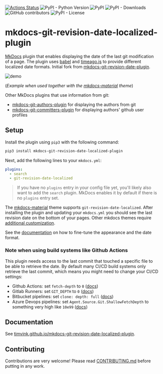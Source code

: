 [![Actions Status](https://github.com/timvink/mkdocs-git-revision-date-localized-plugin/workflows/pytest/badge.svg)](https://github.com/timvink/mkdocs-git-revision-date-localized-plugin/actions)
![PyPI - Python Version](https://img.shields.io/pypi/pyversions/mkdocs-git-revision-date-localized-plugin)
![PyPI](https://img.shields.io/pypi/v/mkdocs-git-revision-date-localized-plugin)
![PyPI - Downloads](https://img.shields.io/pypi/dm/mkdocs-git-revision-date-localized-plugin)
![GitHub contributors](https://img.shields.io/github/contributors/timvink/mkdocs-git-revision-date-localized-plugin)
![PyPI - License](https://img.shields.io/pypi/l/mkdocs-git-revision-date-localized-plugin)

# mkdocs-git-revision-date-localized-plugin

[MkDocs](https://www.mkdocs.org/) plugin that enables displaying the date of the last git modification of a page. The plugin uses [babel](https://github.com/python-babel/babel/tree/master/babel) and [timeago.js](https://github.com/hustcc/timeago.js) to provide different localized date formats. Initial fork from [mkdocs-git-revision-date-plugin](https://github.com/zhaoterryy/mkdocs-git-revision-date-plugin).

![demo](https://github.com/timvink/mkdocs-git-revision-date-localized-plugin/raw/master/demo_screencast.gif)

(*Example when used together with the [mkdocs-material](https://github.com/squidfunk/mkdocs-material) theme*)

Other MkDocs plugins that use information from git:

- [mkdocs-git-authors-plugin](https://github.com/timvink/mkdocs-git-authors-plugin) for displaying the authors from git
- [mkdocs-git-committers-plugin](https://github.com/byrnereese/mkdocs-git-committers-plugin) for displaying authors' github user profiles

## Setup

Install the plugin using `pip3` with the following command:

```bash
pip3 install mkdocs-git-revision-date-localized-plugin
```

Next, add the following lines to your `mkdocs.yml`:

```yaml
plugins:
  - search
  - git-revision-date-localized
```

> If you have no `plugins` entry in your config file yet, you'll likely also want to add the `search` plugin. MkDocs enables it by default if there is no `plugins` entry set.

The [mkdocs-material](https://squidfunk.github.io/mkdocs-material/) theme supports `git-revision-date-localized`. After installing the plugin and updating your `mkdocs.yml` you should see the last revision date on the bottom of your pages. Other mkdocs themes require [additional customization](https://timvink.github.io/mkdocs-git-revision-date-localized-plugin/howto/override-a-theme/).

See the [documentation](https://timvink.github.io/mkdocs-git-revision-date-localized-plugin/index.html) on how to fine-tune the appearance and the date format.

### **Note when using build systems like Github Actions**

This plugin needs access to the last commit that touched a specific file to be able to retrieve the date. By default many CI/CD build systems only retrieve the last commit, which means you might need to change your CI/CD settings:

- Github Actions: set `fetch-depth` to `0` (<a href="https://github.com/actions/checkout">docs</a>)</li>
- Gitlab Runners: set `GIT_DEPTH` to `0` (<a href="https://docs.gitlab.com/ee/ci/pipelines/settings.html#limit-the-number-of-changes-fetched-during-clone">docs</a>)</li>
- Bitbucket pipelines: set `clone: depth: full` (<a href="https://support.atlassian.com/bitbucket-cloud/docs/configure-bitbucket-pipelinesyml/">docs</a>)</li>
- Azure Devops pipelines: set `Agent.Source.Git.ShallowFetchDepth` to something very high like `10e99` ([docs](https://docs.microsoft.com/en-us/azure/devops/pipelines/repos/pipeline-options-for-git?view=azure-devops#shallow-fetch))

## Documentation

See [timvink.github.io/mkdocs-git-revision-date-localized-plugin](https://timvink.github.io/mkdocs-git-revision-date-localized-plugin/index.html).

## Contributing

Contributions are very welcome! Please read [CONTRIBUTING.md](https://github.com/timvink/mkdocs-git-revision-date-localized-plugin/blob/master/CONTRIBUTING.md) before putting in any work.
